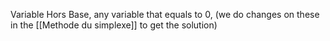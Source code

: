 Variable Hors Base, any variable that equals to 0,
(we do changes on these in the [[Methode du simplexe]] to get the solution)
